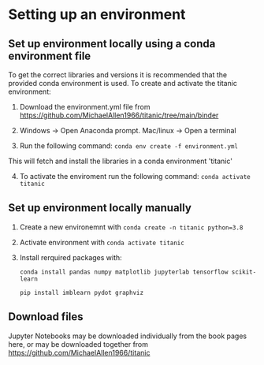# Setting up an environment

## Set up environment locally using a conda environment file

To get the correct libraries and versions it is recommended that the provided conda environment is used. To create and activate the titanic environment:

1. Download the environment.yml file from https://github.com/MichaelAllen1966/titanic/tree/main/binder

2. Windows -> Open Anaconda prompt. Mac/linux -> Open a terminal

3. Run the following command: `conda env create -f environment.yml`

This will fetch and install the libraries in a conda environment 'titanic'

4. To activate the enviroment run the following command:
    `conda activate titanic`
    
## Set up environment locally manually

1. Create a new environemnt with `conda create -n titanic python=3.8`

2. Activate environment with `conda activate titanic`

3. Install rerquired packages with:

    `conda install pandas numpy matplotlib jupyterlab tensorflow scikit-learn`
    
    `pip install imblearn pydot graphviz`
    
## Download files

Jupyter Notebooks may be downloaded individually from the book pages here, or may be downloaded together from https://github.com/MichaelAllen1966/titanic
